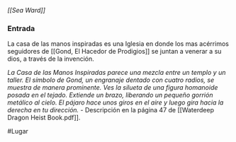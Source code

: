 *[[Sea Ward]]*

### Entrada
La casa de las manos inspiradas es una Iglesia en donde los mas acérrimos seguidores de [[Gond, El Hacedor de Prodigios]] se juntan a venerar a su dios, a través de la invención. 

*La Casa de las Manos Inspiradas parece una mezcla entre un templo y un taller. El símbolo de Gond, un engranaje dentado con cuatro radios, se muestra de manera prominente. Ves la silueta de una figura homanoide posada en el tejado. Extiende un brazo, liberando un pequeño gorrión metálico al cielo. El pájaro hace unos giros en el aire y luego gira hacia la derecha en tu dirección.* - Descripción en la página 47 de [[Waterdeep Dragon Heist Book.pdf]].





#Lugar